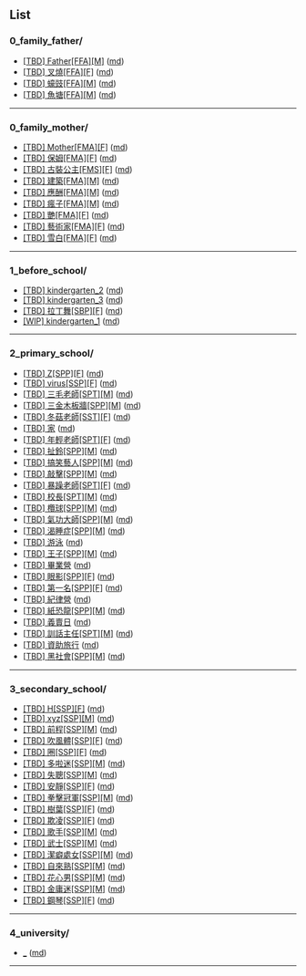 ## List
### 0_family_father/
* [[TBD] Father[FFA][M]](<blog/0_family_father/[TBD] Father[FFA][M].html>)  ([md](<blog/0_family_father/[TBD] Father[FFA][M].md>))
* [[TBD] 叉燒[FFA][F]](<blog/0_family_father/[TBD] 叉燒[FFA][F].html>)  ([md](<blog/0_family_father/[TBD] 叉燒[FFA][F].md>))
* [[TBD] 蠔豉[FFA][M]](<blog/0_family_father/[TBD] 蠔豉[FFA][M].html>)  ([md](<blog/0_family_father/[TBD] 蠔豉[FFA][M].md>))
* [[TBD] 魚塘[FFA][M]](<blog/0_family_father/[TBD] 魚塘[FFA][M].html>)  ([md](<blog/0_family_father/[TBD] 魚塘[FFA][M].md>))
---
### 0_family_mother/
* [[TBD] Mother[FMA][F]](<blog/0_family_mother/[TBD] Mother[FMA][F].html>)  ([md](<blog/0_family_mother/[TBD] Mother[FMA][F].md>))
* [[TBD] 保姆[FMA][F]](<blog/0_family_mother/[TBD] 保姆[FMA][F].html>)  ([md](<blog/0_family_mother/[TBD] 保姆[FMA][F].md>))
* [[TBD] 古裝公主[FMS][F]](<blog/0_family_mother/[TBD] 古裝公主[FMS][F].html>)  ([md](<blog/0_family_mother/[TBD] 古裝公主[FMS][F].md>))
* [[TBD] 建築[FMA][M]](<blog/0_family_mother/[TBD] 建築[FMA][M].html>)  ([md](<blog/0_family_mother/[TBD] 建築[FMA][M].md>))
* [[TBD] 應酬[FMA][M]](<blog/0_family_mother/[TBD] 應酬[FMA][M].html>)  ([md](<blog/0_family_mother/[TBD] 應酬[FMA][M].md>))
* [[TBD] 瘋子[FMA][M]](<blog/0_family_mother/[TBD] 瘋子[FMA][M].html>)  ([md](<blog/0_family_mother/[TBD] 瘋子[FMA][M].md>))
* [[TBD] 艷[FMA][F]](<blog/0_family_mother/[TBD] 艷[FMA][F].html>)  ([md](<blog/0_family_mother/[TBD] 艷[FMA][F].md>))
* [[TBD] 藝術家[FMA][F]](<blog/0_family_mother/[TBD] 藝術家[FMA][F].html>)  ([md](<blog/0_family_mother/[TBD] 藝術家[FMA][F].md>))
* [[TBD] 雪白[FMA][F]](<blog/0_family_mother/[TBD] 雪白[FMA][F].html>)  ([md](<blog/0_family_mother/[TBD] 雪白[FMA][F].md>))
---
### 1_before_school/
* [[TBD] kindergarten_2](<blog/1_before_school/[TBD] kindergarten_2.html>)  ([md](<blog/1_before_school/[TBD] kindergarten_2.md>))
* [[TBD] kindergarten_3](<blog/1_before_school/[TBD] kindergarten_3.html>)  ([md](<blog/1_before_school/[TBD] kindergarten_3.md>))
* [[TBD] 拉丁舞[SBP][F]](<blog/1_before_school/[TBD] 拉丁舞[SBP][F].html>)  ([md](<blog/1_before_school/[TBD] 拉丁舞[SBP][F].md>))
* [[WIP] kindergarten_1](<blog/1_before_school/[WIP] kindergarten_1.html>)  ([md](<blog/1_before_school/[WIP] kindergarten_1.md>))
---
### 2_primary_school/
* [[TBD] Z[SPP][F]](<blog/2_primary_school/[TBD] Z[SPP][F].html>)  ([md](<blog/2_primary_school/[TBD] Z[SPP][F].md>))
* [[TBD] virus[SSP][F]](<blog/2_primary_school/[TBD] virus[SSP][F].html>)  ([md](<blog/2_primary_school/[TBD] virus[SSP][F].md>))
* [[TBD] 三毛老師[SPT][M]](<blog/2_primary_school/[TBD] 三毛老師[SPT][M].html>)  ([md](<blog/2_primary_school/[TBD] 三毛老師[SPT][M].md>))
* [[TBD] 三金木板牆[SPP][M]](<blog/2_primary_school/[TBD] 三金木板牆[SPP][M].html>)  ([md](<blog/2_primary_school/[TBD] 三金木板牆[SPP][M].md>))
* [[TBD] 冬菇老師[SST][F]](<blog/2_primary_school/[TBD] 冬菇老師[SST][F].html>)  ([md](<blog/2_primary_school/[TBD] 冬菇老師[SST][F].md>))
* [[TBD] 家](<blog/2_primary_school/[TBD] 家.html>)  ([md](<blog/2_primary_school/[TBD] 家.md>))
* [[TBD] 年輕老師[SPT][F]](<blog/2_primary_school/[TBD] 年輕老師[SPT][F].html>)  ([md](<blog/2_primary_school/[TBD] 年輕老師[SPT][F].md>))
* [[TBD] 扯鈴[SPP][M]](<blog/2_primary_school/[TBD] 扯鈴[SPP][M].html>)  ([md](<blog/2_primary_school/[TBD] 扯鈴[SPP][M].md>))
* [[TBD] 搞笑藝人[SPP][M]](<blog/2_primary_school/[TBD] 搞笑藝人[SPP][M].html>)  ([md](<blog/2_primary_school/[TBD] 搞笑藝人[SPP][M].md>))
* [[TBD] 敲擊[SPP][M]](<blog/2_primary_school/[TBD] 敲擊[SPP][M].html>)  ([md](<blog/2_primary_school/[TBD] 敲擊[SPP][M].md>))
* [[TBD] 暴躁老師[SPT][F]](<blog/2_primary_school/[TBD] 暴躁老師[SPT][F].html>)  ([md](<blog/2_primary_school/[TBD] 暴躁老師[SPT][F].md>))
* [[TBD] 校長[SPT][M]](<blog/2_primary_school/[TBD] 校長[SPT][M].html>)  ([md](<blog/2_primary_school/[TBD] 校長[SPT][M].md>))
* [[TBD] 欖球[SPP][M]](<blog/2_primary_school/[TBD] 欖球[SPP][M].html>)  ([md](<blog/2_primary_school/[TBD] 欖球[SPP][M].md>))
* [[TBD] 氣功大師[SPP][M]](<blog/2_primary_school/[TBD] 氣功大師[SPP][M].html>)  ([md](<blog/2_primary_school/[TBD] 氣功大師[SPP][M].md>))
* [[TBD] 渴睡症[SPP][M]](<blog/2_primary_school/[TBD] 渴睡症[SPP][M].html>)  ([md](<blog/2_primary_school/[TBD] 渴睡症[SPP][M].md>))
* [[TBD] 游泳](<blog/2_primary_school/[TBD] 游泳.html>)  ([md](<blog/2_primary_school/[TBD] 游泳.md>))
* [[TBD] 王子[SPP][M]](<blog/2_primary_school/[TBD] 王子[SPP][M].html>)  ([md](<blog/2_primary_school/[TBD] 王子[SPP][M].md>))
* [[TBD] 畢業營](<blog/2_primary_school/[TBD] 畢業營.html>)  ([md](<blog/2_primary_school/[TBD] 畢業營.md>))
* [[TBD] 眼影[SPP][F]](<blog/2_primary_school/[TBD] 眼影[SPP][F].html>)  ([md](<blog/2_primary_school/[TBD] 眼影[SPP][F].md>))
* [[TBD] 第一名[SPP][F]](<blog/2_primary_school/[TBD] 第一名[SPP][F].html>)  ([md](<blog/2_primary_school/[TBD] 第一名[SPP][F].md>))
* [[TBD] 紀律營](<blog/2_primary_school/[TBD] 紀律營.html>)  ([md](<blog/2_primary_school/[TBD] 紀律營.md>))
* [[TBD] 紙恐龍[SPP][M]](<blog/2_primary_school/[TBD] 紙恐龍[SPP][M].html>)  ([md](<blog/2_primary_school/[TBD] 紙恐龍[SPP][M].md>))
* [[TBD] 義賣日](<blog/2_primary_school/[TBD] 義賣日.html>)  ([md](<blog/2_primary_school/[TBD] 義賣日.md>))
* [[TBD] 訓話主任[SPT][M]](<blog/2_primary_school/[TBD] 訓話主任[SPT][M].html>)  ([md](<blog/2_primary_school/[TBD] 訓話主任[SPT][M].md>))
* [[TBD] 資助旅行](<blog/2_primary_school/[TBD] 資助旅行.html>)  ([md](<blog/2_primary_school/[TBD] 資助旅行.md>))
* [[TBD] 黑社會[SPP][M]](<blog/2_primary_school/[TBD] 黑社會[SPP][M].html>)  ([md](<blog/2_primary_school/[TBD] 黑社會[SPP][M].md>))
---
### 3_secondary_school/
* [[TBD] H[SSP][F]](<blog/3_secondary_school/[TBD] H[SSP][F].html>)  ([md](<blog/3_secondary_school/[TBD] H[SSP][F].md>))
* [[TBD] xyz[SSP][M]](<blog/3_secondary_school/[TBD] xyz[SSP][M].html>)  ([md](<blog/3_secondary_school/[TBD] xyz[SSP][M].md>))
* [[TBD] 前程[SSP][M]](<blog/3_secondary_school/[TBD] 前程[SSP][M].html>)  ([md](<blog/3_secondary_school/[TBD] 前程[SSP][M].md>))
* [[TBD] 吹風體[SSP][F]](<blog/3_secondary_school/[TBD] 吹風體[SSP][F].html>)  ([md](<blog/3_secondary_school/[TBD] 吹風體[SSP][F].md>))
* [[TBD] 圈[SSP][F]](<blog/3_secondary_school/[TBD] 圈[SSP][F].html>)  ([md](<blog/3_secondary_school/[TBD] 圈[SSP][F].md>))
* [[TBD] 多啦迷[SSP][M]](<blog/3_secondary_school/[TBD] 多啦迷[SSP][M].html>)  ([md](<blog/3_secondary_school/[TBD] 多啦迷[SSP][M].md>))
* [[TBD] 失聰[SSP][M]](<blog/3_secondary_school/[TBD] 失聰[SSP][M].html>)  ([md](<blog/3_secondary_school/[TBD] 失聰[SSP][M].md>))
* [[TBD] 安靜[SSP][F]](<blog/3_secondary_school/[TBD] 安靜[SSP][F].html>)  ([md](<blog/3_secondary_school/[TBD] 安靜[SSP][F].md>))
* [[TBD] 拳擊冠軍[SSP][M]](<blog/3_secondary_school/[TBD] 拳擊冠軍[SSP][M].html>)  ([md](<blog/3_secondary_school/[TBD] 拳擊冠軍[SSP][M].md>))
* [[TBD] 樹葉[SSP][F]](<blog/3_secondary_school/[TBD] 樹葉[SSP][F].html>)  ([md](<blog/3_secondary_school/[TBD] 樹葉[SSP][F].md>))
* [[TBD] 欺凌[SSP][F]](<blog/3_secondary_school/[TBD] 欺凌[SSP][F].html>)  ([md](<blog/3_secondary_school/[TBD] 欺凌[SSP][F].md>))
* [[TBD] 歌手[SSP][M]](<blog/3_secondary_school/[TBD] 歌手[SSP][M].html>)  ([md](<blog/3_secondary_school/[TBD] 歌手[SSP][M].md>))
* [[TBD] 武士[SSP][M]](<blog/3_secondary_school/[TBD] 武士[SSP][M].html>)  ([md](<blog/3_secondary_school/[TBD] 武士[SSP][M].md>))
* [[TBD] 潔癖處女[SSP][M]](<blog/3_secondary_school/[TBD] 潔癖處女[SSP][M].html>)  ([md](<blog/3_secondary_school/[TBD] 潔癖處女[SSP][M].md>))
* [[TBD] 自來熟[SSP][M]](<blog/3_secondary_school/[TBD] 自來熟[SSP][M].html>)  ([md](<blog/3_secondary_school/[TBD] 自來熟[SSP][M].md>))
* [[TBD] 花心男[SSP][M]](<blog/3_secondary_school/[TBD] 花心男[SSP][M].html>)  ([md](<blog/3_secondary_school/[TBD] 花心男[SSP][M].md>))
* [[TBD] 金庸迷[SSP][M]](<blog/3_secondary_school/[TBD] 金庸迷[SSP][M].html>)  ([md](<blog/3_secondary_school/[TBD] 金庸迷[SSP][M].md>))
* [[TBD] 鋼琴[SSP][F]](<blog/3_secondary_school/[TBD] 鋼琴[SSP][F].html>)  ([md](<blog/3_secondary_school/[TBD] 鋼琴[SSP][F].md>))
---
### 4_university/
* [_](<blog/4_university/_.html>)  ([md](<blog/4_university/_.md>))
---
